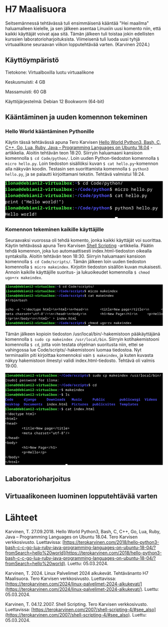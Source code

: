 # H7 Maalisuora

Seitsemännessä tehtävässä tuli ensimmäisenä kääntää "Hei maailma" haluamalleen kielelle, ja sen jälkeen asentaa Linuxiin uusi komento niin, että kaikki käyttäjät voivat ajaa sitä. Tämän jälkeen tuli toistaa jokin edellisten kurssien laboratorioharjoituksista. Viimeisenä tuli luoda uusi tyhjä virtuaalikone seuraavan viikon lopputehtävää varten. (Karvinen 2024.)

## Käyttöympäristö 

Tietokone: Virtualboxilla luotu virtuaalikone

Keskusmuisti: 4 GB

Massamuisti: 60 GB

Käyttöjärjestelmä: Debian 12 Bookworm (64-bit)

## Kääntäminen ja uuden komennon tekeminen

### Hello World kääntäminen Pythonille

Käytin tässä tehtävässä apuna Tero Karvisen [Hello World Python3, Bash, C, C++, Go, Lua, Ruby, Java – Programming Languages on Ubuntu 18.04](https://terokarvinen.com/2018/hello-python3-bash-c-c-go-lua-ruby-java-programming-languages-on-ubuntu-18-04/?fromSearch=hello%20world) -artikkelia. Aloitin tehtävän teon 18:20. Siirryin haluamaani kansioon komennolla `$ cd Code/python/`. Loin uuden Python-tiedoston komennolla `$ micro hello.py`. Loin tiedoston sisällöksi kuvan `$ cat hello.py`-komennon alla näkyvän koodin. Testasin sen suorittamista komennolla `$ python3 hello.py`, ja se palautti kirjoittamani tekstin. Tehtävä valmistui 18:24.

![Ohjelman sisältö ja suoritus](Kuvat/hello1.png)

### Komennon tekeminen kaikille käyttäjille

Seuraavaksi vuorossa oli tehdä komento, jonka kaikki käyttäjät voi suorittaa. Käytin tehtävässä apuna Tero Karvisen [Shell Scripting](https://terokarvinen.com/2007/shell-scripting-4/#hello_world_-_lspwd) -artikkelia. Päätin tehdä komennon, joka luo automaattisesti index.html-tiedoston oikealla syntaksilla. Aloitin tehtävän teon 18:30. Siirryin haluamaani kansioon komennolla `$ cd Code/scripts/`. Tämän jälkeen loin uuden tiedoston komennolla `$ micro makeindex`. Kirjoitin tiedoston sisällön kuvan mukaisesti. Annoin kaikille käyttäjille suoritus- ja lukuoikeudet komennolla `$ chmod ugo+rx makeindex`. 

![Tiedoston luominen ja oikeuksien antaminen](Kuvat/hello2.png)

Tämän jälkeen kopioin tiedoston /usr/local/bin/-hakemistoon pääkäyttäjänä komennolla `$ sudo cp makeindex /usr/local/bin`. Siirryin kotihakemistooni komennolla `$ cd`, jotta voin testata ohjelman suoritusta niin, ettei se vahingossa lue Code/scripts/-hakemistooni luomaa tiedostoa. Nyt terminaaliin piti kirjoittaa komennoksi vain `$ makeindex`, ja kuten kuvasta näkyy hakemistoon ilmestyi validi index.html-tiedosto. Tehtävä oli valmis 19:00.

![Valmis komento](Kuvat/hello3.png)




## Laboratorioharjoitus


## Virtuaalikoneen luominen lopputehtävää varten


# Lähteet

Karvinen, T. 27.09.2018. Hello World Python3, Bash, C, C++, Go, Lua, Ruby, Java – Programming Languages on Ubuntu 18.04. Tero Karvisen verkkosivusto. Luettavissa: [https://terokarvinen.com/2018/hello-python3-bash-c-c-go-lua-ruby-java-programming-languages-on-ubuntu-18-04/?fromSearch=hello%20world](https://terokarvinen.com/2018/hello-python3-bash-c-c-go-lua-ruby-java-programming-languages-on-ubuntu-18-04/?fromSearch=hello%20world). Luettu: 05.03.2024.

Karvinen, T. 2024. Linux Palvelimet 2024 alkukevät. Tehtävänanto H7 Maalisuora. Tero Karvisen verkkosivusto. Luettavissa: [https://terokarvinen.com/2024/linux-palvelimet-2024-alkukevat/](https://terokarvinen.com/2024/linux-palvelimet-2024-alkukevat/). Luettu: 05.03.2024.

Karvinen, T. 04.12.2007. Shell Scripting. Tero Karvisen verkkosivusto. Luettavissa: [https://terokarvinen.com/2007/shell-scripting-4/#see_also](https://terokarvinen.com/2007/shell-scripting-4/#see_also). Luettu: 05.03.2024.
